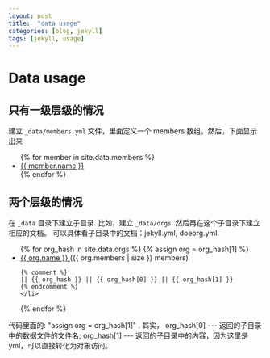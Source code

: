 ```yaml
---
layout: post
title:  "data usage"
categories: [blog, jekyll]
tags: [jekyll, usage]
---
```


Data usage
==========


## 只有一级层级的情况 ##

建立 `_data/members.yml` 文件，里面定义一个 members 数组。然后，下面显示出来

<ul>
{% for member in site.data.members %}
<li>
    <a href="https://github.com/{{ member.github }}">{{ member.name }}</a>
</li>
{% endfor %}
</ul>


## 两个层级的情况 ##

在 `_data` 目录下建立子目录. 比如，建立 `_data/orgs`.
然后再在这个子目录下建立相应的文档。
可以具体看子目录中的文档：jekyll.yml, doeorg.yml.

<ul>
{% for org_hash in site.data.orgs %}
{% assign org = org_hash[1] %}
    <li>
    <a href="https://github.com/{{ org.username }}">
      {{ org.name }}
    </a>
    ({{ org.members | size }} members)

    {% comment %}
    || {{ org_hash }} || {{ org_hash[0] }} || {{ org_hash[1] }}
    {% endcomment %}
    </li>
{% endfor %}
</ul>

代码里面的: "assign org = org_hash[1]" .
其实，
org_hash[0] --- 返回的子目录中的数据文件的文件名;
org_hash[1] --- 返回的子目录中的内容，因为这里是yml，可以直接转化为对象访问。

